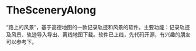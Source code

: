 TheSceneryAlong
===============

“路上的风景”，基于高德地图的一款记录轨迹和风景的软件。主要功能：记录轨迹及风景、轨迹导入导出、离线地图下载。软件已上线，先代码开源，有兴趣的朋友可以参考下。
